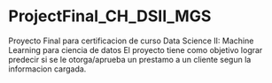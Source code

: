 # ProjectFinal_CH_DSII_MGS
Proyecto Final para certificacion de curso Data Science II: Machine Learning para ciencia de datos
El proyecto tiene como objetivo lograr predecir si se le otorga/aprueba un prestamo a un cliente segun la informacion cargada.

